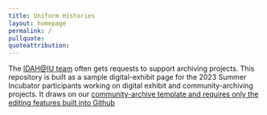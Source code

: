 ```yaml
---
title: Uniform Histories
layout: homepage
permalink: /
pullquote: 
quoteattribution:
---
```


The [IDAH@IU team](https://idah.indiana.edu) often gets requests to support archiving projects. This repository is built as a sample digital-exhibit page for the 2023 Summer Incubator participants working on digital exhibit and community-archiving projects. It draws on our [community-archive template and requires only the editing features built into Github](https://idahatiu.github.io)